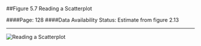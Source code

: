 ##Figure 5.7 Reading a Scatterplot

####Page: 128
####Data Availability Status: Estimate from figure 2.13
***
![`Reading a Scatterplot`](fig05-07_reading-a-scatterplot.png)


